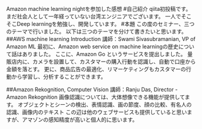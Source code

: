 Amazon machine learning nightを参加した感想
#自己紹介
qiita初投稿です。
まだ社会人として一年経っていない台湾エンジニアでございます。
一人でそこそこDeep learningを勉強し、開発しています。
#本題
この度のセミナー、三つのテーマで行いました。
以下は三つのテーマを分けて書きたいと思います。
##AWS machine learning Introduction
講師：Swami Sivasubramanian, VP of Amazon ML
最初に、Amazon web service on machine learningの歴史について話はありました。
ここに、Amazon Go というサービスを提出しました。
量販店内に、カメラを設置して、カスタマーの購入行動を認識し、自動で口座から金額を落とす。
更に、商品広告の最適化、リマーケティングもカスタマーの行動から学習し、分析することができます。

##Amazon Rekognition, Computer Vision
講師：Ranju Das, Director - Amazon Rekognition
画像認識については、大体想像できる機能が提供してます。
オブジェクトとシーンの検出、表情認識、画の節度、顔の比較、有名人の認識、画像内のテキスト
この辺は他のウェブサービスも提供していると思いますが、アマゾンの感知精度が高いと個人的に思います。


